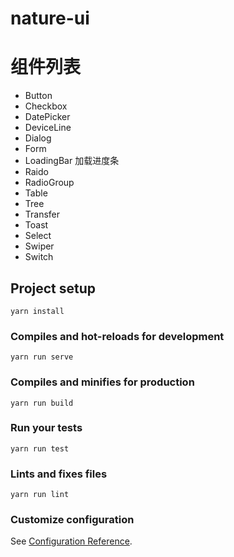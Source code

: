 # nature-ui

# 组件列表
- Button
- Checkbox
- DatePicker
- DeviceLine
- Dialog
- Form
- LoadingBar 加载进度条
- Raido
- RadioGroup
- Table
- Tree
- Transfer
- Toast
- Select
- Swiper
- Switch


## Project setup
```
yarn install
```

### Compiles and hot-reloads for development
```
yarn run serve
```

### Compiles and minifies for production
```
yarn run build
```

### Run your tests
```
yarn run test
```

### Lints and fixes files
```
yarn run lint
```

### Customize configuration
See [Configuration Reference](https://cli.vuejs.org/config/).
